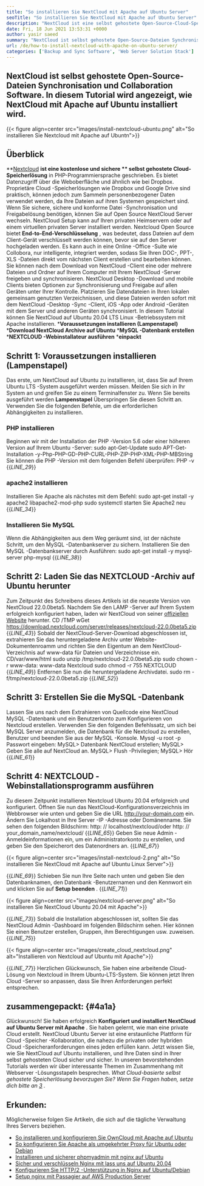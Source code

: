 ```yaml
---
title: "So installieren Sie NextCloud mit Apache auf Ubuntu Server" 
seoTitle: "So installieren Sie NextCloud mit Apache auf Ubuntu Server" 
description: "NextCloud ist eine selbst gehostete Open-Source-Cloud-Speicherlösung, die in PHP geschrieben wurde. In diesem Artikel wird angezeigt, wie NextCloud mit Apache auf Ubuntu installiert wird." 
date: Fri, 18 Jun 2021 13:53:31 +0000
author: yasir saeed
summary: "NextCloud ist selbst gehostete Open-Source-Dateien Synchronisierungs- und Zusammenarbeitssoftware. In diesem Tutorial wird angezeigt, wie NextCloud mit Apache auf Ubuntu installiert wird." 
url: /de/how-to-install-nextcloud-with-apache-on-ubuntu-server/
categories: ['Backup and Sync Software', 'Web Server Solution Stack']
---
```


## NextCloud ist selbst gehostete Open-Source-Dateien Synchronisation und Collaboration Software. In diesem Tutorial wird angezeigt, wie NextCloud mit Apache auf Ubuntu installiert wird.

{{< figure align=center src="images/install-nextcloud-ubuntu.png" alt="So installieren Sie Nextcloud mit Apache auf Ubuntn">}}


## **Überblick**
**[Nextcloud][1]  **ist eine kostenlose und sichere **  selbst gehostete Cloud-Speicherlösung**  in PHP-Programmiersprache geschrieben. Es bietet Datenzugriff über die Weboberfläche und ähnlich wie bei Dropbox. Proprietäre Cloud -Speicherlösungen wie Dropbox und Google Drive sind praktisch, können jedoch zum Sammeln personenbezogener Daten verwendet werden, da Ihre Dateien auf ihren Systemen gespeichert sind. Wenn Sie sichere, sichere und konforme Datei -Synchronisation und Freigabelösung benötigen, können Sie auf Open Source NextCloud Server wechseln. NextCloud Setup kann auf Ihren privaten Heimservern oder auf einem virtuellen privaten Server installiert werden.
Nextcloud Open Source bietet **End-to-End-Verschlüsselung** , was bedeutet, dass Dateien auf dem Client-Gerät verschlüsselt werden können, bevor sie auf den Server hochgeladen werden. Es kann auch in eine Online -Office -Suite wie Collobora, nur intelligente, integriert werden, sodass Sie Ihren DOC-, PPT-, XLS -Dateien direkt vom nächsten Client erstellen und bearbeiten können. Sie können nach dem Download von NextCloud -Client eine oder mehrere Dateien und Ordner auf Ihrem Computer mit Ihrem NextCloud -Server freigeben und synchronisieren. NextCloud Desktop -Download und mobile Clients bieten Optionen zur Synchronisierung und Freigabe auf allen Geräten unter Ihrer Kontrolle. Platzieren Sie Datendateien in Ihren lokalen gemeinsam genutzten Verzeichnissen, und diese Dateien werden sofort mit dem NextCloud -Desktop -Sync -Client, iOS -App oder Android -Geräten mit dem Server und anderen Geräten synchronisiert.
In diesem Tutorial können Sie NextCloud auf Ubuntu 20.04 LTS Linux -Betriebssystem mit Apache installieren.
  ***Voraussetzungen installieren (Lampenstapel)** 
  ***Download NextCloud Archive auf Ubuntu** 
  ***MySQL -Datenbank erstellen** 
  ***NEXTCLOUD -Webinstallateur ausführen** 
  ***einpackt** 

## Schritt 1: Voraussetzungen installieren (Lampenstapel)
Das erste, um NextCloud auf Ubuntu zu installieren, ist, dass Sie auf Ihrem Ubuntu LTS -System ausgeführt werden müssen. Melden Sie sich in Ihr System an und greifen Sie zu einem Terminalfenster zu. Wenn Sie bereits ausgeführt werden **Lampenstapel**  Überspringen Sie diesen Schritt an. Verwenden Sie die folgenden Befehle, um die erforderlichen Abhängigkeiten zu installieren.

### PHP installieren
Beginnen wir mit der Installation der PHP -Version 5.6 oder einer höheren Version auf Ihrem Ubuntu -Server:
sudo apt-Get-Update
sudo APT-Get-Installation -y-Php-PHP-GD-PHP-CURL-PHP-ZIP-PHP-XML-PHP-MBString
Sie können die PHP -Version mit dem folgenden Befehl überprüfen:
PHP -v
{{_LINE_29_}}

### apache2 installieren
Installieren Sie Apache als nächstes mit dem Befehl:
sudo apt-get install -y apache2 libapache2-mod-php
sudo systemctl starten Sie Apache2 neu
{{_LINE_34_}}

### Installieren Sie MySQL
Wenn die Abhängigkeiten aus dem Weg geräumt sind, ist der nächste Schritt, um den MySQL -Datenbankserver zu sichern. Installieren Sie den MySQL -Datenbankserver durch Ausführen:
sudo apt-get install -y mysql-server php-mysql
{{_LINE_38_}}

## Schritt 2: Laden Sie das NEXTCLOUD -Archiv auf Ubuntu herunter
Zum Zeitpunkt des Schreibens dieses Artikels ist die neueste Version von NextCloud 22.0.0beta5. Nachdem Sie den LAMP -Server auf Ihrem System erfolgreich konfiguriert haben, laden wir NextCloud von seiner [offiziellen Website][2] herunter.
CD /TMP
wGet https://download.nextcloud.com/server/releases/nextcloud-22.0.0beta5.zip
{{_LINE_43_}}
Sobald der NextCloud-Server-Download abgeschlossen ist, extrahieren Sie das heruntergeladene Archiv unter Website-Dokumentenroamm und richten Sie den Eigentum an dem NextCloud-Verzeichnis auf www-data für Dateien und Verzeichnisse ein.
CD/var/www/html
sudo unzip /tmp/nextcloud-22.0.0beta5.zip
sudo chown -r www-data: www-data Nextcloud
sudo chmod -r 755 NEXTCLOUD
{{_LINE_49_}}
Entfernen Sie nun die heruntergeladene Archivdatei.
sudo rm -f/tmp/nextcloud-22.0.0beta5.zip
{{_LINE_52_}}

## Schritt 3: Erstellen Sie die MySQL -Datenbank
Lassen Sie uns nach dem Extrahieren von Quellcode eine NextCloud MySQL -Datenbank und ein Benutzerkonto zum Konfigurieren von Nextcloud erstellen. Verwenden Sie den folgenden Befehlssatz, um sich bei MySQL Server anzumelden, die Datenbank für die Nextcloud zu erstellen, Benutzer und beenden Sie aus der MySQL -Konsole.
Mysql -u root -p
Passwort eingeben:
MySQL> Datenbank NextCloud erstellen;
MySQL> Geben Sie alle auf NextCloud an.
MySQL> Flush -Privilegien;
MySQL> Hör
{{_LINE_61_}}

## Schritt 4: NEXTCLOUD -Webinstallationsprogramm ausführen
Zu diesem Zeitpunkt installieren Nextcloud Ubuntu 20.04 erfolgreich und konfiguriert. Öffnen Sie nun das NextCloud-Konfigurationsverzeichnis im Webbrowser wie unten und geben Sie die URL http://your-domain.com ein. Ändern Sie Lokalhost in Ihre Server -IP -Adresse oder Domänenname. Sie sehen den folgenden Bildschirm:
http: // localhost/nextcloud/oder http: // your_domain_name/nextcloud/
{{_LINE_65_}}
Geben Sie neue Admin -Anmeldeinformationen ein, um ein Administratorkonto zu erstellen, und geben Sie den Speicherort des Datenordners an.
{{_LINE_67_}}

{{< figure align=center src="images/install-nextcloud-2.png" alt="So installieren Sie NextCloud mit Apache auf Ubuntu Linux Server">}}

{{_LINE_69_}}
Schieben Sie nun Ihre Seite nach unten und geben Sie den Datenbanknamen, den Datenbank -Benutzernamen und den Kennwort ein und klicken Sie auf **Setup beenden** .
{{_LINE_71_}}

{{< figure align=center src="images/nextcloud-server.png" alt="So installieren Sie NextCloud Ubuntu 20.04 mit Apache">}}

{{_LINE_73_}}
Sobald die Installation abgeschlossen ist, sollten Sie das NextCloud Admin -Dashboard im folgenden Bildschirm sehen. Hier können Sie einen Benutzer erstellen, Gruppen, ihm Berechtigungen usw. zuweisen.
{{_LINE_75_}}

{{< figure align=center src="images/create_cloud_nextcloud.png" alt="Installieren von Nextcloud auf Ubuntu mit Apache">}}

{{_LINE_77_}}
Herzlichen Glückwunsch, Sie haben eine arbeitende Cloud-Lösung von Nextcloud in Ihrem Ubuntu-LTS-System. Sie können jetzt Ihren Cloud -Server so anpassen, dass Sie Ihren Anforderungen perfekt entsprechen.

## **zusammengepackt:**    {#4a1a}
Glückwunsch! Sie haben erfolgreich **Konfiguriert und installiert NextCloud auf Ubuntu Server mit Apache** . Sie haben gelernt, wie man eine private Cloud erstellt. NextCloud Ubuntu Server ist eine erstaunliche Plattform für Cloud -Speicher -Kollaboration, die nahezu die privaten oder hybriden Cloud -Speicheranforderungen eines jeden erfüllen kann. Jetzt wissen Sie, wie Sie NextCloud auf Ubuntu installieren, und Ihre Daten sind in Ihrer selbst gehosteten Cloud sicher und sicher. In unseren bevorstehenden Tutorials werden wir über interessante Themen im Zusammenhang mit Webserver -Lösungsstapeln besprechen.
_What Cloud-basierte selbst gehostete Speicherlösung bevorzugen Sie? Wenn Sie Fragen haben, setze dich bitte an [3] ._

## Erkunden:
Möglicherweise folgen Sie Artikeln, die sich auf die tägliche Verwaltung Ihres Servers beziehen.
  * [So installieren und konfigurieren Sie OwnCloud mit Apache auf Ubuntu][4]
  * [So konfigurieren Sie Apache als umgekehrter Proxy für Ubuntu oder Debian][5]
  * [Installieren und sicherer phpmyadmin mit nginx auf Ubuntu][6]
  * [Sicher und verschlüsseln Nginx mit lass uns auf Ubuntu 20.04][7]
  * [Konfigurieren Sie HTTP/2 -Unterstützung in Nginx auf Ubuntu/Debian][8]
  * [Setup nginx mit Passagier auf AWS Production Server][9]

  
[1]: https://nextcloud.com/
[2]: https://nextcloud.com/install/
[3]: mailto:yasir.saeed@aspose.com
[4]: https://blog.containerize.com/backup-and-sync-software/how-to-install-and-configure-owncloud-with-apache-on-ubuntu/
[5]: https://blog.containerize.com/web-server-solution-stack/how-to-configure-apache-as-a-reverse-proxy-for-ubuntudebian/
[6]: https://blog.containerize.com/web-server-solution-stack/how-to-install-and-secure-phpmyadmin-with-nginx-on-ubuntu/
[7]: https://blog.containerize.com/web-server-solution-stack/how-to-secure-nginx-with-letsencrypt-on-ubuntu-20-04/
[8]: https://blog.containerize.com/web-server-solution-stack/how-to-configure-http2-support-in-nginx-on-ubuntudebian/
[9]: https://blog.containerize.com/web-server-solution-stack/how-to-setup-nginx-with-passenger-on-aws-production-server/
